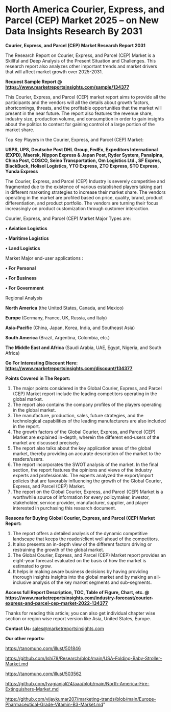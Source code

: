 # North America Courier, Express, and Parcel (CEP) Market 2025 – on New Data Insights Research By 2031

<strong>Courier, Express, and Parcel (CEP) Market Research Report 2031</strong>

The Research Report on Courier, Express, and Parcel (CEP) Market is a Skillful and Deep Analysis of the Present Situation and Challenges. This research report also analyzes other important trends and market drivers that will affect market growth over 2025-2031.

<strong>Request Sample Report @ <a href=https://www.marketreportsinsights.com/sample/134377>https://www.marketreportsinsights.com/sample/134377</a></strong>

This Courier, Express, and Parcel (CEP) market report aims to provide all the participants and the vendors will all the details about growth factors, shortcomings, threats, and the profitable opportunities that the market will present in the near future. The report also features the revenue share, industry size, production volume, and consumption in order to gain insights about the politics to contest for gaining control of a large portion of the market share.

Top Key Players in the Courier, Express, and Parcel (CEP) Market:

<strong>USPS, UPS, Deutsche Post DHL Group, FedEx, Expeditors International (EXPD), Maersk, Nippon Express & Japan Post, Ryder System, Panalpina, China Post, COSCO, Seino Transportation, Om Logistics Ltd., SF Expres, BlackBuck, Holisol Logistics, YTO Express, ZTO Express, STO Express, Yunda Express</strong>

The Courier, Express, and Parcel (CEP) Industry is severely competitive and fragmented due to the existence of various established players taking part in different marketing strategies to increase their market share. The vendors operating in the market are profiled based on price, quality, brand, product differentiation, and product portfolio. The vendors are turning their focus increasingly on product customization through customer interaction.

Courier, Express, and Parcel (CEP) Market Major Types are:

<strong>• Aviation Logistics

• Maritime Logistics

• Land Logistics</strong>

Market Major end-user applications :

<strong>• For Personal

• For Business

• For Government</strong>

Regional Analysis

</u><strong><b>North America</b></strong> (the United States, Canada, and Mexico)

<strong><b>Europe </b></strong>(Germany, France, UK, Russia, and Italy)

<strong><b>Asia-Pacific</b></strong> (China, Japan, Korea, India, and Southeast Asia)

<strong><b>South America</b></strong> (Brazil, Argentina, Colombia, etc.)

<strong><b>The Middle East and Africa</b></strong> (Saudi Arabia, UAE, Egypt, Nigeria, and South Africa)

<strong>Go For Interesting Discount Here: <a href=https://www.marketreportsinsights.com/discount/134377>https://www.marketreportsinsights.com/discount/134377</a></strong>

<strong>Points Covered in The Report:</strong>
<ol>
  <li>The major points considered in the Global Courier, Express, and Parcel (CEP) Market report include the leading competitors operating in the global market.</li>
  <li>The report also contains the company profiles of the players operating in the global market.</li>
  <li>The manufacture, production, sales, future strategies, and the technological capabilities of the leading manufacturers are also included in the report.</li>
  <li>The growth factors of the Global Courier, Express, and Parcel (CEP) Market are explained in-depth, wherein the different end-users of the market are discussed precisely.</li>
  <li>The report also talks about the key application areas of the global market, thereby providing an accurate description of the market to the readers/users.</li>
  <li>The report incorporates the SWOT analysis of the market. In the final section, the report features the opinions and views of the industry experts and professionals. The experts analyzed the export/import policies that are favorably influencing the growth of the Global Courier, Express, and Parcel (CEP) Market.</li>
  <li>The report on the Global Courier, Express, and Parcel (CEP) Market is a worthwhile source of information for every policymaker, investor, stakeholder, service provider, manufacturer, supplier, and player interested in purchasing this research document.</li>
</ol>
<strong>Reasons for Buying Global Courier, Express, and Parcel (CEP) Market Report:</strong>

<ol>
  <li>The report offers a detailed analysis of the dynamic competitive landscape that keeps the reader/client well ahead of the competitors.</li>
  <li>It also presents an in-depth view of the different factors driving or restraining the growth of the global market.</li>
  <li>The Global Courier, Express, and Parcel (CEP) Market report provides an eight-year forecast evaluated on the basis of how the market is estimated to grow.</li>
  <li>It helps in making aware business decisions by having providing thorough insights insights into the global market and by making an all-inclusive analysis of the key market segments and sub-segments.</li>
</ol>
<strong>Access full Report Description, TOC, Table of Figure, Chart, etc. @ <a href=https://www.marketreportsinsights.com/industry-forecast/courier-express-and-parcel-cep-market-2022-134377>https://www.marketreportsinsights.com/industry-forecast/courier-express-and-parcel-cep-market-2022-134377</a></strong>


Thanks for reading this article; you can also get individual chapter wise section or region wise report version like Asia, United States, Europe.

<strong>Contact Us:</strong>
sales@marketreportsinsights.com

<strong>Our other reports:</strong>

<a href=https://tanomuno.com/illust/501846>https://tanomuno.com/illust/501846</a>

<a href=https://github.com/Ishi78/Research/blob/main/USA-Folding-Baby-Stroller-Market.md>https://github.com/Ishi78/Research/blob/main/USA-Folding-Baby-Stroller-Market.md</a>

<a href=https://tanomuno.com/illust/503562>https://tanomuno.com/illust/503562</a>

<a href=https://github.com/tyagianjali24/aaa/blob/main/North-America-Fire-Extinguishers-Market.md>https://github.com/tyagianjali24/aaa/blob/main/North-America-Fire-Extinguishers-Market.md</a>

<a href=https://github.com/vijaykumar207/marketing-trands/blob/main/Europe-Pharmaceutical-Grade-Vitamin-B3-Market.md>https://github.com/vijaykumar207/marketing-trands/blob/main/Europe-Pharmaceutical-Grade-Vitamin-B3-Market.md</a>"
